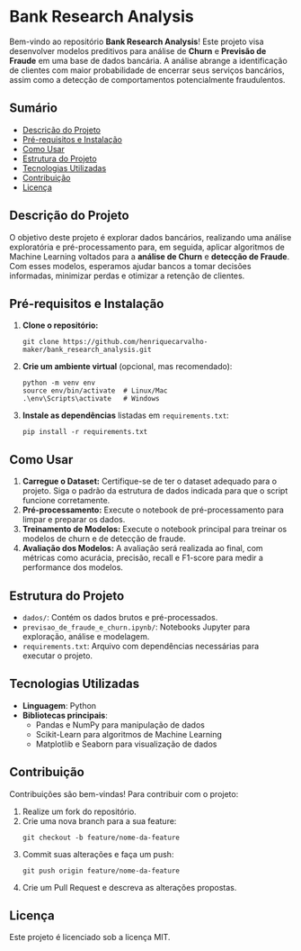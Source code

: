 <h1>Bank Research Analysis</h1>

<p>Bem-vindo ao repositório <strong>Bank Research Analysis</strong>! Este projeto visa desenvolver modelos preditivos para análise de <strong>Churn</strong> e <strong>Previsão de Fraude</strong> em uma base de dados bancária. A análise abrange a identificação de clientes com maior probabilidade de encerrar seus serviços bancários, assim como a detecção de comportamentos potencialmente fraudulentos.</p>

<h2>Sumário</h2>
<ul>
    <li><a href="#descrição-do-projeto">Descrição do Projeto</a></li>
    <li><a href="#pré-requisitos-e-instalação">Pré-requisitos e Instalação</a></li>
    <li><a href="#como-usar">Como Usar</a></li>
    <li><a href="#estrutura-do-projeto">Estrutura do Projeto</a></li>
    <li><a href="#tecnologias-utilizadas">Tecnologias Utilizadas</a></li>
    <li><a href="#contribuição">Contribuição</a></li>
    <li><a href="#licença">Licença</a></li>
</ul>

<h2 id="descrição-do-projeto">Descrição do Projeto</h2>
<p>O objetivo deste projeto é explorar dados bancários, realizando uma análise exploratória e pré-processamento para, em seguida, aplicar algoritmos de Machine Learning voltados para a <strong>análise de Churn</strong> e <strong>detecção de Fraude</strong>. Com esses modelos, esperamos ajudar bancos a tomar decisões informadas, minimizar perdas e otimizar a retenção de clientes.</p>

<h2 id="pré-requisitos-e-instalação">Pré-requisitos e Instalação</h2>
<ol>
    <li><strong>Clone o repositório:</strong>
        <pre><code>git clone https://github.com/henriquecarvalho-maker/bank_research_analysis.git</code></pre>
    </li>
    <li><strong>Crie um ambiente virtual</strong> (opcional, mas recomendado):
        <pre><code>python -m venv env 
source env/bin/activate  # Linux/Mac 
.\env\Scripts\activate   # Windows</code></pre>
    </li>
    <li><strong>Instale as dependências</strong> listadas em <code>requirements.txt</code>:
        <pre><code>pip install -r requirements.txt</code></pre>
    </li>
</ol>

<h2 id="como-usar">Como Usar</h2>
<ol>
    <li><strong>Carregue o Dataset:</strong> Certifique-se de ter o dataset adequado para o projeto. Siga o padrão da estrutura de dados indicada para que o script funcione corretamente.</li>
    <li><strong>Pré-processamento:</strong> Execute o notebook de pré-processamento para limpar e preparar os dados.</li>
    <li><strong>Treinamento de Modelos:</strong> Execute o notebook principal para treinar os modelos de churn e de detecção de fraude.</li>
    <li><strong>Avaliação dos Modelos:</strong> A avaliação será realizada ao final, com métricas como acurácia, precisão, recall e F1-score para medir a performance dos modelos.</li>
</ol>

<h2 id="estrutura-do-projeto">Estrutura do Projeto</h2>
<ul>
    <li><code>dados/</code>: Contém os dados brutos e pré-processados.</li>
    <li><code>previsao_de_fraude_e_churn.ipynb/</code>: Notebooks Jupyter para exploração, análise e modelagem.</li>
    <li><code>requirements.txt</code>: Arquivo com dependências necessárias para executar o projeto.</li>
</ul>

<h2 id="tecnologias-utilizadas">Tecnologias Utilizadas</h2>
<ul>
    <li><strong>Linguagem</strong>: Python</li>
    <li><strong>Bibliotecas principais</strong>:
        <ul>
            <li>Pandas e NumPy para manipulação de dados</li>
            <li>Scikit-Learn para algoritmos de Machine Learning</li>
            <li>Matplotlib e Seaborn para visualização de dados</li>
        </ul>
    </li>
</ul>

<h2 id="contribuição">Contribuição</h2>
<p>Contribuições são bem-vindas! Para contribuir com o projeto:</p>
<ol>
    <li>Realize um fork do repositório.</li>
    <li>Crie uma nova branch para a sua feature:
        <pre><code>git checkout -b feature/nome-da-feature</code></pre>
    </li>
    <li>Commit suas alterações e faça um push:
        <pre><code>git push origin feature/nome-da-feature</code></pre>
    </li>
    <li>Crie um Pull Request e descreva as alterações propostas.</li>
</ol>

<h2 id="licença">Licença</h2>
<p>Este projeto é licenciado sob a licença MIT.</p>
